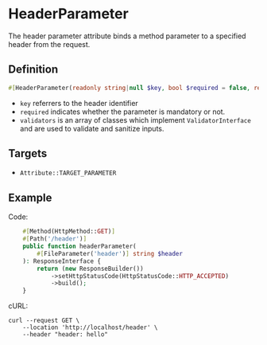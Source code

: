 # HeaderParameter

The header parameter attribute binds a method parameter to a specified header from the request.

## Definition
```php
#[HeaderParameter(readonly string|null $key, bool $required = false, readonly ValidatorInterface[] $validators = [])]
```

- `key` referrers to the header identifier
- `required` indicates whether the parameter is mandatory or not.
- `validators` is an array of classes which implement `ValidatorInterface` and are used to validate and sanitize inputs.

## Targets

- `Attribute::TARGET_PARAMETER`

## Example

Code:
```php
    #[Method(HttpMethod::GET)]
    #[Path('/header')]
    public function headerParameter(
        #[FileParameter('header')] string $header
    ): ResponseInterface {
        return (new ResponseBuilder())
            ->setHttpStatusCode(HttpStatusCode::HTTP_ACCEPTED)
            ->build();
    }
```

cURL:
```shell
curl --request GET \
    --location 'http://localhost/header' \
    --header "header: hello"
```
